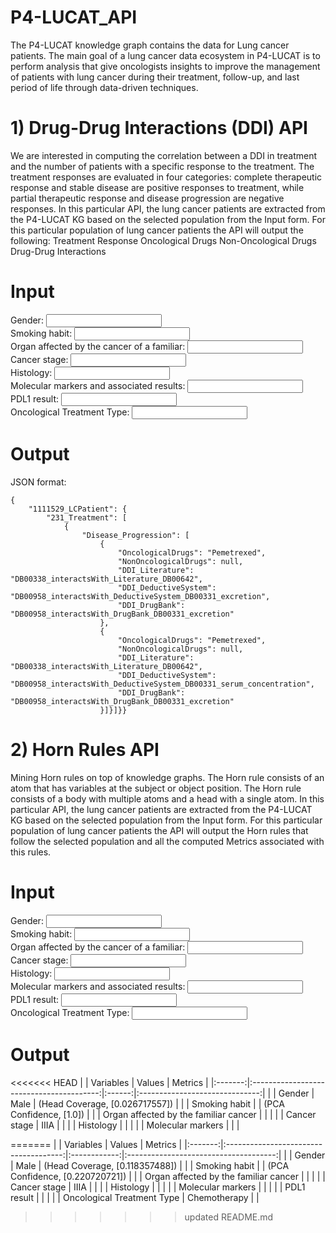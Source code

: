 # P4-LUCAT_API

The P4-LUCAT knowledge graph contains the data for Lung cancer patients. The main goal of a lung cancer data ecosystem in P4-LUCAT is to perform analysis that give oncologists insights
to improve the management of patients with lung cancer during their treatment, follow-up, and last period of life through data-driven techniques.

# 1) Drug-Drug Interactions (DDI) API

We are interested in computing the correlation between a DDI in treatment and the number of patients with a specific response to the treatment.
The treatment responses are evaluated in four categories: complete therapeutic response and stable disease are positive responses to treatment,
while partial therapeutic response and disease progression are negative responses. In this particular API, the lung cancer patients are extracted from the P4-LUCAT KG
based on the selected population from the Input form. For this particular population of lung cancer patients the API will output the following:
Treatment
Response
Oncological Drugs
Non-Oncological Drugs
Drug-Drug Interactions

# Input
<html>
Gender: <input> <br />
Smoking habit: <input> <br />
Organ affected by the cancer of a familiar: <input> <br />
Cancer stage: <input> <br />
Histology: <input> <br />
Molecular markers and associated results: <input> <br />
PDL1 result: <input> <br />
Oncological Treatment Type: <input> <br />

# Output

JSON format:


    {
        "1111529_LCPatient": {
            "231_Treatment": [
                {
                    "Disease_Progression": [
                        {
                            "OncologicalDrugs": "Pemetrexed",
                            "NonOncologicalDrugs": null,
                            "DDI_Literature": "DB00338_interactsWith_Literature_DB00642",
                            "DDI_DeductiveSystem": "DB00958_interactsWith_DeductiveSystem_DB00331_excretion",
                            "DDI_DrugBank": "DB00958_interactsWith_DrugBank_DB00331_excretion"
                        },
                        {
                            "OncologicalDrugs": "Pemetrexed",
                            "NonOncologicalDrugs": null,
                            "DDI_Literature": "DB00338_interactsWith_Literature_DB00642",
                            "DDI_DeductiveSystem": "DB00958_interactsWith_DeductiveSystem_DB00331_serum_concentration",
                            "DDI_DrugBank": "DB00958_interactsWith_DrugBank_DB00331_excretion"
                        }]}]}}


# 2) Horn Rules API

Mining Horn rules on top of knowledge graphs. The Horn rule consists of an atom that has variables at the subject or object position.
The Horn rule consists of a body with multiple atoms and a head with a single atom. In this particular API, the lung cancer patients are extracted from the P4-LUCAT KG
based on the selected population from the Input form. For this particular population of lung cancer patients the API will output the Horn rules that follow the selected population
and all the computed Metrics associated with this rules.


# Input
<html>
Gender: <input> <br />
Smoking habit: <input> <br />
Organ affected by the cancer of a familiar: <input> <br />
Cancer stage: <input> <br />
Histology: <input> <br />
Molecular markers and associated results: <input> <br />
PDL1 result: <input> <br />
Oncological Treatment Type: <input> <br />

# Output
<<<<<<< HEAD
|  |               Variables               | Values  |            Metrics             |
|:-------:|:----------------------------------------:|:------:|:------------------------------:|
|  |                Gender                 |   Male  | (Head Coverage, [0.026717557]) |
|  |             Smoking habit             |         |    (PCA Confidence, [1.0])     |
|  | Organ affected by the familiar cancer |         |                                |
|  |             Cancer stage              |  IIIA   |                                |
|  |               Histology               |         |                                |
|  |           Molecular markers           |         |                                |
  
=======
|  |               Variables               |    Values    |                Metrics                |
|:-------:|:-------------------------------------:|:------------:|:-------------------------------------:|
|  |                Gender                 |     Male     |    (Head Coverage, [0.118357488])     |
|  |             Smoking habit             |              |    (PCA Confidence, [0.220720721])    |
|  | Organ affected by the familiar cancer |              |                                       |
|  |             Cancer stage              |     IIIA     |                                       |
|  |               Histology               |              |                                       |
|  |           Molecular markers           |              |                                       |
|  |              PDL1 result              |              |                                       |
|  |      Oncological Treatment Type       | Chemotherapy |                                       |
>>>>>>> updated README.md
